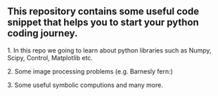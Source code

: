 ## This repository contains some useful code snippet that helps you to start your python coding journey.
<p>
  1. In this repo we going to learn about python libraries such as Numpy, Scipy, Control, Matplotlib etc.
  <p/>
  <p>
  2. Some image processing problems (e.g. Barnesly fern:)
  <p/>
  <p>
  3. Some useful symbolic computions and many more.
  <p/>
